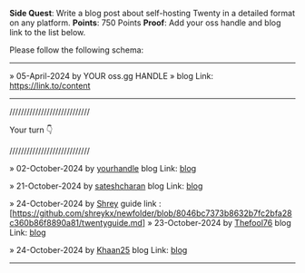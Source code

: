 **Side Quest**: Write a blog post about self-hosting Twenty in a detailed format on any platform.
**Points**: 750 Points
**Proof**: Add your oss handle and blog link to the list below.

Please follow the following schema:

---

» 05-April-2024 by YOUR oss.gg HANDLE » blog Link: https://link.to/content

---

////////////////////////////

Your turn 👇

////////////////////////////

» 02-October-2024 by [yourhandle](https://oss.gg/yourhandle) blog Link: [blog](https://twenty.com/)

» 21-October-2024 by [sateshcharan](https://oss.gg/sateshcharan) blog Link: [blog](https://dev.to/sateshcharan/streamlined-self-hosting-with-twenty-crm-1-click-docker-compose-setup-188o)

» 24-October-2024 by [Shrey](https://oss.gg/shreykx) guide link : [https://github.com/shreykx/newfolder/blob/8046bc7373b8632b7fc2bfa28c360b86f8890a81/twentyguide.md]
» 23-October-2024 by [Thefool76](https://oss.gg/thefool76) blog Link: [blog](https://k5lo7h.hashnode.dev/a-detailed-guide-to-self-host-twenty-crm-on-you-local-server)

» 24-October-2024 by [Khaan25](https://oss.gg/Khaan25) blog Link: [blog](https://medium.com/@ziaurzai/detailed-guide-on-self-hosting-twenty-crm-on-your-server-troubleshooting-and-best-practices-1f2ca15cd6eb)

---
